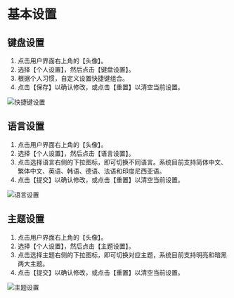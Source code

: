 # 基本设置

## 键盘设置

1. 点击用户界面右上角的【头像】。
2. 选择【个人设置】，然后点击【键盘设置】。
3. 根据个人习惯，自定义设置快捷键组合。
4. 点击【保存】以确认修改，或点击【重置】以清空当前设置。

![快捷键设置](/images/basic_count_1.png)

## 语言设置

1. 点击用户界面右上角的【头像】。
2. 选择【个人设置】，然后点击【语言设置】。
3. 点击选择语言右侧的下拉图标，即可切换不同语言。系统目前支持简体中文、繁体中文、英语、韩语、德语、法语和印度尼西亚语。
4. 点击【提交】以确认修改，或点击【重置】以清空当前设置。

![语言设置](/images/basic_count_2.png)

## 主题设置

1. 点击用户界面右上角的【头像】。
2. 选择【个人设置】，然后点击【主题设置】。
3. 点击选择主题右侧的下拉图标，即可切换对应主题，系统目前支持明亮和暗黑两大主题。
4. 点击【提交】以确认修改，或点击【重置】以清空当前设置。

![主题设置](/images/basic_count_3.png)